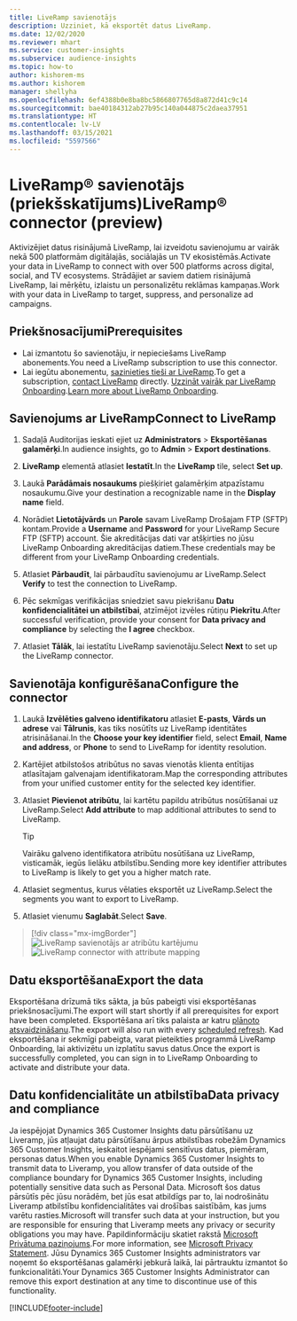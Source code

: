 ```yaml
---
title: LiveRamp savienotājs
description: Uzziniet, kā eksportēt datus LiveRamp.
ms.date: 12/02/2020
ms.reviewer: mhart
ms.service: customer-insights
ms.subservice: audience-insights
ms.topic: how-to
author: kishorem-ms
ms.author: kishorem
manager: shellyha
ms.openlocfilehash: 6ef4388b0e8ba8bc5866807765d8a872d41c9c14
ms.sourcegitcommit: bae40184312ab27b95c140a044875c2daea37951
ms.translationtype: HT
ms.contentlocale: lv-LV
ms.lasthandoff: 03/15/2021
ms.locfileid: "5597566"
---
```

# <a name="liverampreg-connector-preview"></a><span data-ttu-id="dcae8-103">LiveRamp&reg; savienotājs (priekšskatījums)</span><span class="sxs-lookup"><span data-stu-id="dcae8-103">LiveRamp&reg; connector (preview)</span></span>

<span data-ttu-id="dcae8-104">Aktivizējiet datus risinājumā LiveRamp, lai izveidotu savienojumu ar vairāk nekā 500 platformām digitālajās, sociālajās un TV ekosistēmās.</span><span class="sxs-lookup"><span data-stu-id="dcae8-104">Activate your data in LiveRamp to connect with over 500 platforms across digital, social, and TV ecosystems.</span></span> <span data-ttu-id="dcae8-105">Strādājiet ar saviem datiem risinājumā LiveRamp, lai mērķētu, izlaistu un personalizētu reklāmas kampaņas.</span><span class="sxs-lookup"><span data-stu-id="dcae8-105">Work with your data in LiveRamp to target, suppress, and personalize ad campaigns.</span></span>

## <a name="prerequisites"></a><span data-ttu-id="dcae8-106">Priekšnosacījumi</span><span class="sxs-lookup"><span data-stu-id="dcae8-106">Prerequisites</span></span>

- <span data-ttu-id="dcae8-107">Lai izmantotu šo savienotāju, ir nepieciešams LiveRamp abonements.</span><span class="sxs-lookup"><span data-stu-id="dcae8-107">You need a LiveRamp subscription to use this connector.</span></span>
- <span data-ttu-id="dcae8-108">Lai iegūtu abonementu, [sazinieties tieši ar LiveRamp](https://liveramp.com/contact/).</span><span class="sxs-lookup"><span data-stu-id="dcae8-108">To get a subscription, [contact LiveRamp](https://liveramp.com/contact/) directly.</span></span> <span data-ttu-id="dcae8-109">[Uzzināt vairāk par LiveRamp Onboarding](https://liveramp.com/our-platform/data-onboarding/).</span><span class="sxs-lookup"><span data-stu-id="dcae8-109">[Learn more about LiveRamp Onboarding](https://liveramp.com/our-platform/data-onboarding/).</span></span>

## <a name="connect-to-liveramp"></a><span data-ttu-id="dcae8-110">Savienojums ar LiveRamp</span><span class="sxs-lookup"><span data-stu-id="dcae8-110">Connect to LiveRamp</span></span>

1. <span data-ttu-id="dcae8-111">Sadaļā Auditorijas ieskati ejiet uz **Administrators** > **Eksportēšanas galamērķi**.</span><span class="sxs-lookup"><span data-stu-id="dcae8-111">In audience insights, go to **Admin** > **Export destinations**.</span></span>

1. <span data-ttu-id="dcae8-112">**LiveRamp** elementā atlasiet **Iestatīt**.</span><span class="sxs-lookup"><span data-stu-id="dcae8-112">In the **LiveRamp** tile, select **Set up**.</span></span>

1. <span data-ttu-id="dcae8-113">Laukā **Parādāmais nosaukums** piešķiriet galamērķim atpazīstamu nosaukumu.</span><span class="sxs-lookup"><span data-stu-id="dcae8-113">Give your destination a recognizable name in the **Display name** field.</span></span>

1. <span data-ttu-id="dcae8-114">Norādiet **Lietotājvārds** un **Parole** savam LiveRamp Drošajam FTP (SFTP) kontam.</span><span class="sxs-lookup"><span data-stu-id="dcae8-114">Provide a **Username** and **Password** for your LiveRamp Secure FTP (SFTP) account.</span></span>
<span data-ttu-id="dcae8-115">Šie akreditācijas dati var atšķirties no jūsu LiveRamp Onboarding akreditācijas datiem.</span><span class="sxs-lookup"><span data-stu-id="dcae8-115">These credentials may be different from your LiveRamp Onboarding credentials.</span></span>

1. <span data-ttu-id="dcae8-116">Atlasiet **Pārbaudīt**, lai pārbaudītu savienojumu ar LiveRamp.</span><span class="sxs-lookup"><span data-stu-id="dcae8-116">Select **Verify** to test the connection to LiveRamp.</span></span>

1. <span data-ttu-id="dcae8-117">Pēc sekmīgas verifikācijas sniedziet savu piekrišanu **Datu konfidencialitātei un atbilstībai**, atzīmējot izvēles rūtiņu **Piekrītu**.</span><span class="sxs-lookup"><span data-stu-id="dcae8-117">After successful verification, provide your consent for **Data privacy and compliance** by selecting the **I agree** checkbox.</span></span>

1. <span data-ttu-id="dcae8-118">Atlasiet **Tālāk**, lai iestatītu LiveRamp savienotāju.</span><span class="sxs-lookup"><span data-stu-id="dcae8-118">Select **Next** to set up the LiveRamp connector.</span></span>

## <a name="configure-the-connector"></a><span data-ttu-id="dcae8-119">Savienotāja konfigurēšana</span><span class="sxs-lookup"><span data-stu-id="dcae8-119">Configure the connector</span></span>

1. <span data-ttu-id="dcae8-120">Laukā **Izvēlēties galveno identifikatoru** atlasiet **E-pasts**, **Vārds un adrese** vai **Tālrunis**, kas tiks nosūtīts uz LiveRamp identitātes atrisināšanai.</span><span class="sxs-lookup"><span data-stu-id="dcae8-120">In the **Choose your key identifier** field, select **Email**,  **Name and address**, or **Phone** to send to LiveRamp for identity resolution.</span></span>

1. <span data-ttu-id="dcae8-121">Kartējiet atbilstošos atribūtus no savas vienotās klienta entītijas atlasītajam galvenajam identifikatoram.</span><span class="sxs-lookup"><span data-stu-id="dcae8-121">Map the corresponding attributes from your unified customer entity for the selected key identifier.</span></span>

1. <span data-ttu-id="dcae8-122">Atlasiet **Pievienot atribūtu**, lai kartētu papildu atribūtus nosūtīšanai uz LiveRamp.</span><span class="sxs-lookup"><span data-stu-id="dcae8-122">Select **Add attribute** to map additional attributes to send to LiveRamp.</span></span>

   > [!TIP]
   > <span data-ttu-id="dcae8-123">Vairāku galveno identifikatora atribūtu nosūtīšana uz LiveRamp, visticamāk, iegūs lielāku atbilstību.</span><span class="sxs-lookup"><span data-stu-id="dcae8-123">Sending more key identifier attributes to LiveRamp is likely to get you a higher match rate.</span></span>

1. <span data-ttu-id="dcae8-124">Atlasiet segmentus, kurus vēlaties eksportēt uz LiveRamp.</span><span class="sxs-lookup"><span data-stu-id="dcae8-124">Select the segments you want to export to LiveRamp.</span></span>

1. <span data-ttu-id="dcae8-125">Atlasiet vienumu **Saglabāt**.</span><span class="sxs-lookup"><span data-stu-id="dcae8-125">Select **Save**.</span></span>

> [!div class="mx-imgBorder"]
> <span data-ttu-id="dcae8-126">![LiveRamp savienotājs ar atribūtu kartējumu](media/export-liveramp-segments.png "LiveRamp savienotājs ar atribūtu kartējumu")</span><span class="sxs-lookup"><span data-stu-id="dcae8-126">![LiveRamp connector with attribute mapping](media/export-liveramp-segments.png "LiveRamp connector with attribute mapping")</span></span>

## <a name="export-the-data"></a><span data-ttu-id="dcae8-127">Datu eksportēšana</span><span class="sxs-lookup"><span data-stu-id="dcae8-127">Export the data</span></span>

<span data-ttu-id="dcae8-128">Eksportēšana drīzumā tiks sākta, ja būs pabeigti visi eksportēšanas priekšnosacījumi.</span><span class="sxs-lookup"><span data-stu-id="dcae8-128">The export will start shortly if all prerequisites for export have been completed.</span></span> <span data-ttu-id="dcae8-129">Eksportēšana arī tiks palaista ar katru [plānoto atsvaidzināšanu](system.md#schedule-tab).</span><span class="sxs-lookup"><span data-stu-id="dcae8-129">The export will also run with every [scheduled refresh](system.md#schedule-tab).</span></span>
<span data-ttu-id="dcae8-130">Kad eksportēšana ir sekmīgi pabeigta, varat pieteikties programmā LiveRamp Onboarding, lai aktivizētu un izplatītu savus datus.</span><span class="sxs-lookup"><span data-stu-id="dcae8-130">Once the export is successfully completed, you can sign in to LiveRamp Onboarding to activate and distribute your data.</span></span>

## <a name="data-privacy-and-compliance"></a><span data-ttu-id="dcae8-131">Datu konfidencialitāte un atbilstība</span><span class="sxs-lookup"><span data-stu-id="dcae8-131">Data privacy and compliance</span></span>

<span data-ttu-id="dcae8-132">Ja iespējojat Dynamics 365 Customer Insights datu pārsūtīšanu uz Liveramp, jūs atļaujat datu pārsūtīšanu ārpus atbilstības robežām Dynamics 365 Customer Insights, ieskaitot iespējami sensitīvus datus, piemēram, personas datus.</span><span class="sxs-lookup"><span data-stu-id="dcae8-132">When you enable Dynamics 365 Customer Insights to transmit data to Liveramp, you allow transfer of data outside of the compliance boundary for Dynamics 365 Customer Insights, including potentially sensitive data such as Personal Data.</span></span> <span data-ttu-id="dcae8-133">Microsoft šos datus pārsūtīs pēc jūsu norādēm, bet jūs esat atbildīgs par to, lai nodrošinātu Liveramp atbilstību konfidencialitātes vai drošības saistībām, kas jums varētu rasties.</span><span class="sxs-lookup"><span data-stu-id="dcae8-133">Microsoft will transfer such data at your instruction, but you are responsible for ensuring that Liveramp meets any privacy or security obligations you may have.</span></span> <span data-ttu-id="dcae8-134">Papildinformāciju skatiet rakstā [Microsoft Privātuma paziņojums](https://go.microsoft.com/fwlink/?linkid=396732).</span><span class="sxs-lookup"><span data-stu-id="dcae8-134">For more information, see [Microsoft Privacy Statement](https://go.microsoft.com/fwlink/?linkid=396732).</span></span>
<span data-ttu-id="dcae8-135">Jūsu Dynamics 365 Customer Insights administrators var noņemt šo eksportēšanas galamērķi jebkurā laikā, lai pārtrauktu izmantot šo funkcionalitāti.</span><span class="sxs-lookup"><span data-stu-id="dcae8-135">Your Dynamics 365 Customer Insights Administrator can remove this export destination at any time to discontinue use of this functionality.</span></span>

[!INCLUDE[footer-include](../includes/footer-banner.md)]
